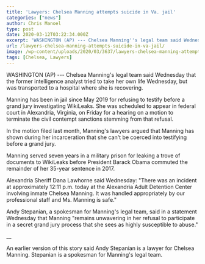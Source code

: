 ```yaml
---
title: 'Lawyers: Chelsea Manning attempts suicide in Va. jail'
categories: ["news"]
author: Chris Manoel
type: post
date: 2020-03-12T03:22:34.000Z
excerpt: 'WASHINGTON (AP) --- Chelsea Manning''s legal team said Wednesday that the former intelligence analyst tried to take her own life Wednesday, but was transported to a hospital where she is recovering. Manning has been in jail since May 2019 for refusing to testify before a grand jury investigating WikiLeaks. She was scheduled to appear in&hellip;'
url: /lawyers-chelsea-manning-attempts-suicide-in-va-jail/
image: /wp-content/uploads/2020/03/3637/lawyers-chelsea-manning-attempts-suicide-in-va-jail.png
tags: [Chelsea, Lawyers]
---
```


WASHINGTON (AP) --- Chelsea Manning's legal team said Wednesday that the former intelligence analyst tried to take her own life Wednesday, but was transported to a hospital where she is recovering.

Manning has been in jail since May 2019 for refusing to testify before a grand jury investigating WikiLeaks. She was scheduled to appear in federal court in Alexandria, Virginia, on Friday for a hearing on a motion to terminate the civil contempt sanctions stemming from that refusal.

In the motion filed last month, Manning's lawyers argued that Manning has shown during her incarceration that she can't be coerced into testifying before a grand jury.

Manning served seven years in a military prison for leaking a trove of documents to WikiLeaks before President Barack Obama commuted the remainder of her 35-year sentence in 2017.

Alexandria Sheriff Dana Lawhorne said Wednesday: "There was an incident at approximately 12:11 p.m. today at the Alexandria Adult Detention Center involving inmate Chelsea Manning. It was handled appropriately by our professional staff and Ms. Manning is safe."

Andy Stepanian, a spokesman for Manning's legal team, said in a statement Wednesday that Manning "remains unwavering in her refusal to participate in a secret grand jury process that she sees as highly susceptible to abuse."

\_\_

An earlier version of this story said Andy Stepanian is a lawyer for Chelsea Manning. Stepanian is a spokesman for Manning's legal team.
